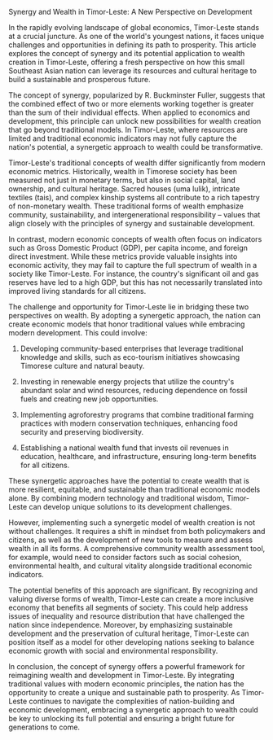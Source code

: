Synergy and Wealth in Timor-Leste: A New Perspective on Development

In the rapidly evolving landscape of global economics, Timor-Leste stands at a crucial juncture. As one of the world's youngest nations, it faces unique challenges and opportunities in defining its path to prosperity. This article explores the concept of synergy and its potential application to wealth creation in Timor-Leste, offering a fresh perspective on how this small Southeast Asian nation can leverage its resources and cultural heritage to build a sustainable and prosperous future.

The concept of synergy, popularized by R. Buckminster Fuller, suggests that the combined effect of two or more elements working together is greater than the sum of their individual effects. When applied to economics and development, this principle can unlock new possibilities for wealth creation that go beyond traditional models. In Timor-Leste, where resources are limited and traditional economic indicators may not fully capture the nation's potential, a synergetic approach to wealth could be transformative.

Timor-Leste's traditional concepts of wealth differ significantly from modern economic metrics. Historically, wealth in Timorese society has been measured not just in monetary terms, but also in social capital, land ownership, and cultural heritage. Sacred houses (uma lulik), intricate textiles (tais), and complex kinship systems all contribute to a rich tapestry of non-monetary wealth. These traditional forms of wealth emphasize community, sustainability, and intergenerational responsibility – values that align closely with the principles of synergy and sustainable development.

In contrast, modern economic concepts of wealth often focus on indicators such as Gross Domestic Product (GDP), per capita income, and foreign direct investment. While these metrics provide valuable insights into economic activity, they may fail to capture the full spectrum of wealth in a society like Timor-Leste. For instance, the country's significant oil and gas reserves have led to a high GDP, but this has not necessarily translated into improved living standards for all citizens.

The challenge and opportunity for Timor-Leste lie in bridging these two perspectives on wealth. By adopting a synergetic approach, the nation can create economic models that honor traditional values while embracing modern development. This could involve:

1. Developing community-based enterprises that leverage traditional knowledge and skills, such as eco-tourism initiatives showcasing Timorese culture and natural beauty.

2. Investing in renewable energy projects that utilize the country's abundant solar and wind resources, reducing dependence on fossil fuels and creating new job opportunities.

3. Implementing agroforestry programs that combine traditional farming practices with modern conservation techniques, enhancing food security and preserving biodiversity.

4. Establishing a national wealth fund that invests oil revenues in education, healthcare, and infrastructure, ensuring long-term benefits for all citizens.

These synergetic approaches have the potential to create wealth that is more resilient, equitable, and sustainable than traditional economic models alone. By combining modern technology and traditional wisdom, Timor-Leste can develop unique solutions to its development challenges.

However, implementing such a synergetic model of wealth creation is not without challenges. It requires a shift in mindset from both policymakers and citizens, as well as the development of new tools to measure and assess wealth in all its forms. A comprehensive community wealth assessment tool, for example, would need to consider factors such as social cohesion, environmental health, and cultural vitality alongside traditional economic indicators.

The potential benefits of this approach are significant. By recognizing and valuing diverse forms of wealth, Timor-Leste can create a more inclusive economy that benefits all segments of society. This could help address issues of inequality and resource distribution that have challenged the nation since independence. Moreover, by emphasizing sustainable development and the preservation of cultural heritage, Timor-Leste can position itself as a model for other developing nations seeking to balance economic growth with social and environmental responsibility.

In conclusion, the concept of synergy offers a powerful framework for reimagining wealth and development in Timor-Leste. By integrating traditional values with modern economic principles, the nation has the opportunity to create a unique and sustainable path to prosperity. As Timor-Leste continues to navigate the complexities of nation-building and economic development, embracing a synergetic approach to wealth could be key to unlocking its full potential and ensuring a bright future for generations to come.